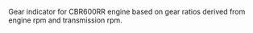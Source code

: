 Gear indicator for CBR600RR engine based on gear ratios derived from engine rpm and transmission rpm.

